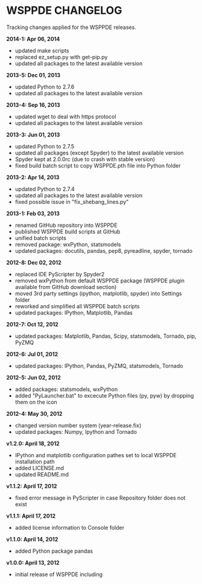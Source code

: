 # WSPPDE CHANGELOG
Tracking changes applied for the WSPPDE releases.

**2014-1: Apr 06, 2014**

- updated make scripts
- replaced ez_setup.py with get-pip.py
- updated all packages to the latest available version


**2013-5: Dec 01, 2013**

- updated Python to 2.7.6
- updated all packages to the latest available version

**2013-4: Sep 16, 2013**

- updated wget to deal with https protocol
- updated all packages to the latest available version

**2013-3: Jun 01, 2013**

- updated Python to 2.7.5
- updated all packages (except Spyder) to the latest available version
- Spyder kept at 2.0.0rc (due to crash with stable version)
- fixed build batch script to copy WSPPDE.pth file into Python folder

**2013-2: Apr 14, 2013**

- updated Python to 2.7.4
- updated all packages to the latest available version
- fixed possible issue in "fix_shebang_lines.py"

**2013-1: Feb 03, 2013**

- renamed GitHub repository into WSPPDE
- published WSPPDE build scripts at GitHub
- unified batch scripts
- removed package: wxPython, statsmodels
- updated packages: docutils, pandas, pep8, pyreadline, spyder, tornado

**2012-8: Dec 02, 2012**

- replaced IDE PyScripter by Spyder2
- removed wxPython from default WSPPDE package (WSPPDE plugin available from GitHub download section)
- moved 3rd party settings (ipython, matplotlib, spyder) into Settings folder
- reworked and simplified all WSPPDE batch scripts
- updated packages: IPython, Matplotlib, Pandas

**2012-7: Oct 12, 2012**

- updated packages: Matplotlib, Pandas, Scipy, statsmodels, Tornado, pip, PyZMQ

**2012-6: Jul 01, 2012**

- updated packages: IPython, Pandas, PyZMQ, statsmodels, Tornado

**2012-5: Jun 02, 2012**

- added packages: statsmodels, wxPython
- added "PyLauncher.bat" to excecute Python files (py, pyw) by dropping them on the icon

**2012-4: May 30, 2012**

- changed version number system (year-release.fix)
- updated packages: Numpy, Ipython and Tornado

**v1.2.0: April 18, 2012**

- IPython and matplotlib configuration pathes set to local WSPPDE installation path
- added LICENSE.md
- updated README.md

**v1.1.2: April 17, 2012**

- fixed error message in PyScripter in case Repository folder does not exist

**v1.1.1: April 17, 2012**

- added license information to Console folder
	
**v1.1.0: April 14, 2012**

- added Python package pandas

**v1.0.0: April 13, 2012**

- initial release of WSPPDE including